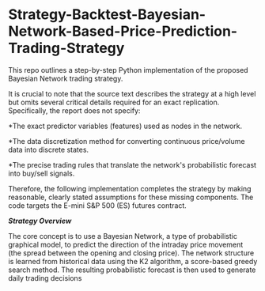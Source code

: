 # Strategy-Backtest-Bayesian-Network-Based-Price-Prediction-Trading-Strategy
This repo outlines a step-by-step Python implementation of the proposed Bayesian Network trading strategy.

It is crucial to note that the source text describes the strategy at a high level but omits several critical details required for an exact replication. Specifically, the report does not specify:

  *The exact predictor variables (features) used as nodes in the network.
  
  *The data discretization method for converting continuous price/volume data into discrete states.
  
  *The precise trading rules that translate the network's probabilistic forecast into buy/sell signals.

Therefore, the following implementation completes the strategy by making reasonable, clearly stated assumptions for these missing components. The code targets the E-mini S&P 500 (ES) futures contract.

***Strategy Overview***

The core concept is to use a Bayesian Network, a type of probabilistic graphical model, to predict the direction of the intraday price movement (the spread between the opening and closing price). The network structure is learned from historical data using the K2 algorithm, a score-based greedy search method. The resulting probabilistic forecast is then used to generate daily trading decisions
